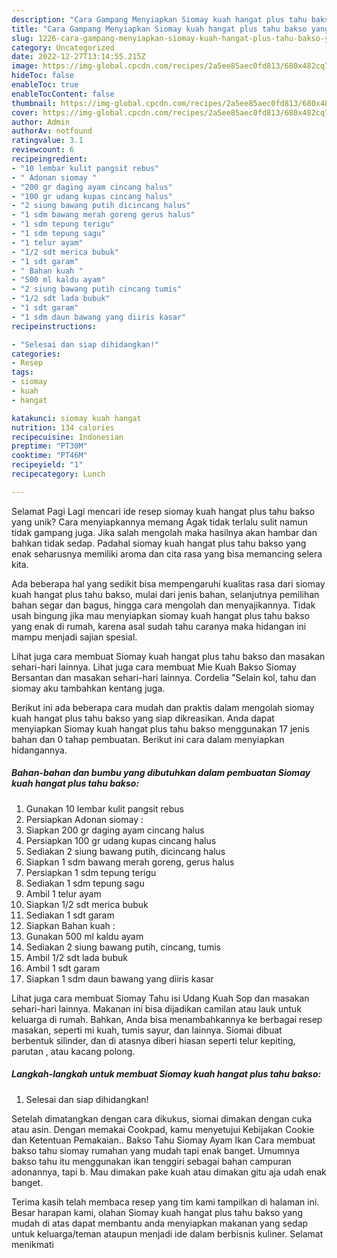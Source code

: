 ```yaml
---
description: "Cara Gampang Menyiapkan Siomay kuah hangat plus tahu bakso yang Lezat Sekali, Sempurna"
title: "Cara Gampang Menyiapkan Siomay kuah hangat plus tahu bakso yang Lezat Sekali, Sempurna"
slug: 1226-cara-gampang-menyiapkan-siomay-kuah-hangat-plus-tahu-bakso-yang-lezat-sekali-sempurna
category: Uncategorized
date: 2022-12-27T13:14:55.215Z
image: https://img-global.cpcdn.com/recipes/2a5ee85aec0fd813/680x482cq70/siomay-kuah-hangat-plus-tahu-bakso-foto-resep-utama.jpg
hideToc: false
enableToc: true
enableTocContent: false
thumbnail: https://img-global.cpcdn.com/recipes/2a5ee85aec0fd813/680x482cq70/siomay-kuah-hangat-plus-tahu-bakso-foto-resep-utama.jpg
cover: https://img-global.cpcdn.com/recipes/2a5ee85aec0fd813/680x482cq70/siomay-kuah-hangat-plus-tahu-bakso-foto-resep-utama.jpg
author: Admin
authorAv: notfound
ratingvalue: 3.1
reviewcount: 6
recipeingredient:
- "10 lembar kulit pangsit rebus"
- " Adonan siomay "
- "200 gr daging ayam cincang halus"
- "100 gr udang kupas cincang halus"
- "2 siung bawang putih dicincang halus"
- "1 sdm bawang merah goreng gerus halus"
- "1 sdm tepung terigu"
- "1 sdm tepung sagu"
- "1 telur ayam"
- "1/2 sdt merica bubuk"
- "1 sdt garam"
- " Bahan kuah "
- "500 ml kaldu ayam"
- "2 siung bawang putih cincang tumis"
- "1/2 sdt lada bubuk"
- "1 sdt garam"
- "1 sdm daun bawang yang diiris kasar"
recipeinstructions:

- "Selesai dan siap dihidangkan!"
categories:
- Resep
tags:
- siomay
- kuah
- hangat

katakunci: siomay kuah hangat 
nutrition: 134 calories
recipecuisine: Indonesian
preptime: "PT30M"
cooktime: "PT46M"
recipeyield: "1"
recipecategory: Lunch

---
```



Selamat Pagi Lagi mencari ide resep siomay kuah hangat plus tahu bakso yang unik? Cara menyiapkannya memang Agak tidak terlalu sulit namun tidak gampang juga. Jika salah mengolah maka hasilnya akan hambar dan bahkan tidak sedap. Padahal siomay kuah hangat plus tahu bakso yang enak seharusnya memiliki aroma dan cita rasa yang bisa memancing selera kita.


Ada beberapa hal yang sedikit bisa mempengaruhi kualitas rasa dari siomay kuah hangat plus tahu bakso, mulai dari jenis bahan, selanjutnya pemilihan bahan segar dan bagus, hingga cara mengolah dan menyajikannya. Tidak usah bingung jika mau menyiapkan siomay kuah hangat plus tahu bakso yang enak di rumah, karena asal sudah tahu caranya maka hidangan ini mampu menjadi sajian spesial.

Lihat juga cara membuat Siomay kuah hangat plus tahu bakso dan masakan sehari-hari lainnya. Lihat juga cara membuat Mie Kuah Bakso Siomay Bersantan dan masakan sehari-hari lainnya. Cordelia &#34;Selain kol, tahu dan siomay aku tambahkan kentang juga.


Berikut ini ada beberapa cara mudah dan praktis dalam mengolah siomay kuah hangat plus tahu bakso yang siap dikreasikan. Anda dapat menyiapkan Siomay kuah hangat plus tahu bakso menggunakan 17 jenis bahan dan 0 tahap pembuatan. Berikut ini cara dalam menyiapkan hidangannya.

<!--inarticleads1-->

##### Bahan-bahan dan bumbu yang dibutuhkan dalam pembuatan Siomay kuah hangat plus tahu bakso:

1. Gunakan 10 lembar kulit pangsit rebus
1. Persiapkan  Adonan siomay :
1. Siapkan 200 gr daging ayam cincang halus
1. Persiapkan 100 gr udang kupas cincang halus
1. Sediakan 2 siung bawang putih, dicincang halus
1. Siapkan 1 sdm bawang merah goreng, gerus halus
1. Persiapkan 1 sdm tepung terigu
1. Sediakan 1 sdm tepung sagu
1. Ambil 1 telur ayam
1. Siapkan 1/2 sdt merica bubuk
1. Sediakan 1 sdt garam
1. Siapkan  Bahan kuah :
1. Gunakan 500 ml kaldu ayam
1. Sediakan 2 siung bawang putih, cincang, tumis
1. Ambil 1/2 sdt lada bubuk
1. Ambil 1 sdt garam
1. Siapkan 1 sdm daun bawang yang diiris kasar


Lihat juga cara membuat Siomay Tahu isi Udang Kuah Sop dan masakan sehari-hari lainnya. Makanan ini bisa dijadikan camilan atau lauk untuk keluarga di rumah. Bahkan, Anda bisa menambahkannya ke berbagai resep masakan, seperti mi kuah, tumis sayur, dan lainnya. Siomai dibuat berbentuk silinder, dan di atasnya diberi hiasan seperti telur kepiting, parutan , atau kacang polong. 

<!--inarticleads2-->

##### Langkah-langkah untuk membuat Siomay kuah hangat plus tahu bakso:


1. Selesai dan siap dihidangkan!

Setelah dimatangkan dengan cara dikukus, siomai dimakan dengan cuka atau asin. Dengan memakai Cookpad, kamu menyetujui Kebijakan Cookie dan Ketentuan Pemakaian.. Bakso Tahu Siomay Ayam Ikan Cara membuat bakso tahu siomay rumahan yang mudah tapi enak banget. Umumnya bakso tahu itu menggunakan ikan tenggiri sebagai bahan campuran adonannya, tapi b. Mau dimakan pake kuah atau dimakan gitu aja udah enak banget. 

Terima kasih telah membaca resep yang tim kami tampilkan di halaman ini. Besar harapan kami, olahan Siomay kuah hangat plus tahu bakso yang mudah di atas dapat membantu anda menyiapkan makanan yang sedap untuk keluarga/teman ataupun menjadi ide dalam berbisnis kuliner. Selamat menikmati

